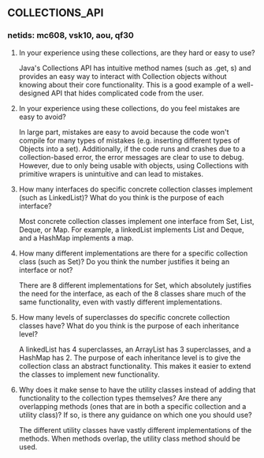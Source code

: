 ## COLLECTIONS_API

### netids: mc608, vsk10, aou, qf30

1. In your experience using these collections, are they hard or easy to use?

    Java's Collections API has intuitive method names (such as .get, s) and provides an easy way to interact with Collection objects without knowing about their core functionality. This is a good example of a well-designed API that hides complicated code from the user.

2. In your experience using these collections, do you feel mistakes are easy to avoid?

    In large part, mistakes are easy to avoid because the code won't compile for many types of mistakes (e.g. inserting different types of Objects into a set). Additionally, if the code runs and crashes due to a collection-based error, the error messages are clear to use to debug. However, due to only being usable with objects, using Collections with primitive wrapers is unintuitive and can lead to mistakes.
    
3. How many interfaces do specific concrete collection classes implement (such as LinkedList)? What do you think is the purpose of each interface?

    Most concrete collection classes implement one interface from Set, List, Deque, or Map. For example, a linkedList implements List and Deque, and a HashMap implements a map. 
 
4. How many different implementations are there for a specific collection class (such as Set)? Do you think the number justifies it being an interface or not?

    There are 8 different implementations for Set, which absolutely justifies the need for the interface, as each of the 8 classes share much of the same functionality, even with vastly different implementations.

5. How many levels of superclasses do specific concrete collection classes have? What do you think is the purpose of each inheritance level?

    A linkedList has 4 superclasses, an ArrayList has 3 superclasses, and a HashMap has 2. The purpose of each inheritance level is to give the collection class an abstract functionality. This makes it easier to extend the classes to implement new functionality.

 
6. Why does it make sense to have the utility classes instead of adding that functionality to the collection types themselves? Are there any overlapping methods (ones that are in both a specific collection and a utility class)? If so, is there any guidance on which one you should use?

    The different utility classes have vastly different implementations of the methods. When methods overlap, the utility class method should be used.